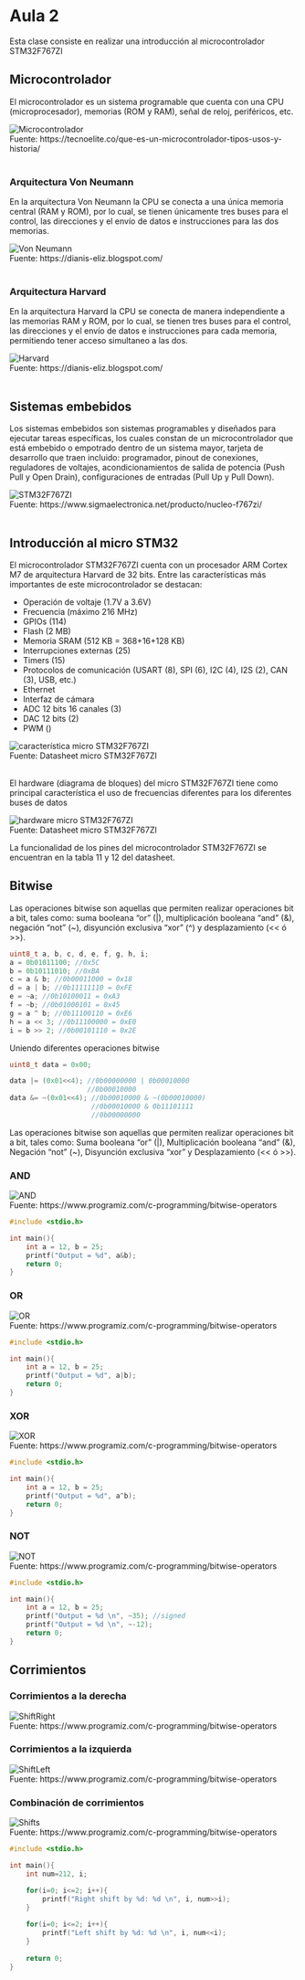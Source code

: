 <h1>Aula 2</h1>

Esta clase consiste en realizar una introducción al microcontrolador STM32F767ZI

<h2>Microcontrolador</h2>

El microcontrolador es un sistema programable que cuenta con una CPU (microprocesador), memorias (ROM y RAM), señal de reloj, periféricos, etc.

<img src="image-2.png" alt="Microcontrolador"/>
<figcaption>Fuente: https://tecnoelite.co/que-es-un-microcontrolador-tipos-usos-y-historia/</figcaption>
<br>

<h3>Arquitectura Von Neumann</h3>

En la arquitectura Von Neumann la CPU se conecta a una única memoria central (RAM y ROM), por lo cual, se tienen únicamente tres buses para el control, las direcciones y el envío de datos e instrucciones para las dos memorias.

<img src="image-3.png" alt="Von Neumann"/>
<figcaption>Fuente: https://dianis-eliz.blogspot.com/</figcaption>
<br>

<h3>Arquitectura Harvard</h3>

En la arquitectura Harvard la CPU se conecta de manera independiente a las memorias RAM y ROM, por lo cual, se tienen tres buses para el control, las direcciones y el envío de datos e instrucciones para cada memoria, permitiendo tener acceso simultaneo a las dos.

<img src="image-4.png" alt="Harvard"/>
<figcaption>Fuente: https://dianis-eliz.blogspot.com/</figcaption>
<br>

<h2>Sistemas embebidos</h2>

Los sistemas embebidos son sistemas programables y diseñados para ejecutar tareas específicas, los cuales constan de un microcontrolador que está embebido o empotrado dentro de un sistema mayor, tarjeta de desarrollo que traen incluido: programador, pinout de conexiones, reguladores de voltajes, acondicionamientos de salida de potencia (Push Pull y Open Drain), configuraciones de entradas (Pull Up y Pull Down).

<img src="image-5.png" alt="STM32F767ZI"/>
<figcaption>Fuente: https://www.sigmaelectronica.net/producto/nucleo-f767zi/</figcaption>
<br>

<h2>Introducción al micro STM32</h2>

El microcontrolador STM32F767ZI cuenta con un procesador ARM Cortex M7 de arquitectura Harvard de 32 bits. Entre las características más importantes de este microcontrolador se destacan:

- Operación de voltaje (1.7V a 3.6V)
- Frecuencia (máximo 216 MHz)
- GPIOs (114)
- Flash (2 MB)
- Memoria SRAM (512 KB = 368+16+128 KB)
- Interrupciones externas (25)
- Timers (15)
- Protocolos de comunicación (USART (8), SPI (6), I2C (4), I2S (2), CAN (3), USB, etc.)
- Ethernet
- Interfaz de cámara
- ADC 12 bits 16 canales (3)
- DAC 12 bits (2)
- PWM ()

<img src="image.png" alt="característica micro STM32F767ZI"/>
<figcaption>Fuente: Datasheet micro STM32F767ZI</figcaption>
<br>

El hardware (diagrama de bloques) del micro STM32F767ZI tiene como principal característica el uso de frecuencias diferentes para los diferentes buses de datos

<img src="image-1.png" alt="hardware micro STM32F767ZI"/>
<figcaption>Fuente: Datasheet micro STM32F767ZI</figcaption>

La funcionalidad de los pines del microcontrolador STM32F767ZI se encuentran en la tabla 11 y 12 del datasheet.

<h2>Bitwise</h2>

Las operaciones bitwise son aquellas que permiten realizar operaciones bit a bit, tales como: suma booleana “or” (|), multiplicación booleana “and” (&), negación “not” (~), disyunción exclusiva “xor” (^) y desplazamiento (<< ó >>).

```c
uint8_t a, b, c, d, e, f, g, h, i;
a = 0b01011100; //0x5C
b = 0b10111010; //0xBA
c = a & b; //0b00011000 = 0x18
d = a | b; //0b11111110 = 0xFE
e = ~a; //0b10100011 = 0xA3
f = ~b; //0b01000101 = 0x45
g = a ^ b; //0b11100110 = 0xE6
h = a << 3; //0b11100000 = 0xE0
i = b >> 2; //0b00101110 = 0x2E
```

Uniendo diferentes operaciones bitwise

```c
uint8_t data = 0x00;

data |= (0x01<<4); //0b00000000 | 0b00010000
                   //0b00010000
data &= ~(0x01<<4); //0b00010000 & ~(0b00010000)
                    //0b00010000 & 0b11101111
                    //0b00000000
```

Las operaciones bitwise son aquellas que permiten realizar operaciones bit a bit, tales como: Suma booleana “or” (|), Multiplicación booleana “and” (&), Negación “not” (~), Disyunción exclusiva “xor” y Desplazamiento (<< ó >>).

<h3>AND</h3>

<img src="image-15.png" alt="AND"/>
<figcaption>Fuente: https://www.programiz.com/c-programming/bitwise-operators</figcaption>

```c
#include <stdio.h>

int main(){
    int a = 12, b = 25;
    printf("Output = %d", a&b);
    return 0;
}
```

<h3>OR</h3>

<img src="image-16.png" alt="OR"/>
<figcaption>Fuente: https://www.programiz.com/c-programming/bitwise-operators</figcaption>

```c
#include <stdio.h>

int main(){
    int a = 12, b = 25;
    printf("Output = %d", a|b);
    return 0;
}
```

<h3>XOR</h3>

<img src="image-17.png" alt="XOR"/>
<figcaption>Fuente: https://www.programiz.com/c-programming/bitwise-operators</figcaption>


```c
#include <stdio.h>

int main(){
    int a = 12, b = 25;
    printf("Output = %d", a^b);
    return 0;
}
```

<h3>NOT</h3>

<img src="image-18.png" alt="NOT"/>
<figcaption>Fuente: https://www.programiz.com/c-programming/bitwise-operators</figcaption>

```c
#include <stdio.h>

int main(){
    int a = 12, b = 25;
    printf("Output = %d \n", ~35); //signed
    printf("Output = %d \n", ~-12);
    return 0;
}
```

<h2>Corrimientos</h2>

<h3>Corrimientos a la derecha</h3>

<img src="image-19.png" alt="ShiftRight"/>
<figcaption>Fuente: https://www.programiz.com/c-programming/bitwise-operators</figcaption>

<h3>Corrimientos a la izquierda</h3>

<img src="image-20.png" alt="ShiftLeft"/>
<figcaption>Fuente: https://www.programiz.com/c-programming/bitwise-operators</figcaption>

<h3>Combinación de corrimientos</h3>

<img src="image-21.png" alt="Shifts"/>
<figcaption>Fuente: https://www.programiz.com/c-programming/bitwise-operators</figcaption>

```c
#include <stdio.h>

int main(){
    int num=212, i;

    for(i=0; i<=2; i++){
        printf("Right shift by %d: %d \n", i, num>>i);
    }
    
    for(i=0; i<=2; i++){
        printf("Left shift by %d: %d \n", i, num<<i);
    }
    
    return 0;
}
```

